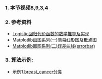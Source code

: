 ### 1. 本节视频8,9,3,4
### 2. 参考资料
 - [Logistic回归代价函数的数学推导及实现](https://blog.csdn.net/The_lastest/article/details/78761577)
 - [Matplotlib画图系列(一)简易线形图及散点图](https://blog.csdn.net/The_lastest/article/details/79828638)
 - [ Matplotlib画图系列(二)误差曲线(errorbar) ](https://blog.csdn.net/The_lastest/article/details/79829046)
### 3. 算法示例:
- 示例1[ breast_cancer分类](LogisticRegression.py)<br>
